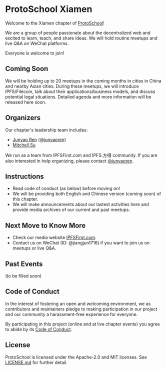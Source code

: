 # ProtoSchool Xiamen

Welcome to the Xiamen chapter of [ProtoSchool](https://proto.school)!

We are a group of people passionate about the decentralized web and excited to learn, teach, and share ideas. We will hold routine meetups and live Q&A on WeChat platforms. 

Everyone is welcome to join!

## Coming Soon

We will be holding up to 20 meetups in the coming months in cities in China and nearby Asian cities. During these meetups, we will introduce IPFS/Filecoin, talk about their applications/business models, and discuss potential legal situations. Detailed agenda and more information will be released here soon. 


## Organizers

Our chapter's leadership team includes:
* [Junyao Ren](renjunyao@gmail.com) ([@junyaoren](https://github.com/junyaoren))
* [Mitchell Su](mitchell@ipfs.fund)

We run as a team from IPFSFirst.com and IPFS.方得 community. If you are also interested in help organizing, please contact [@junyaoren](https://github.com/junyaoren). 

## Instructions

- Read code of conduct (as below) before moving on! 
- We will be providing both English and Chinese version (coming soon) of this chapter.
- We will make announcements about our lastest activities here and provide media archives of our current and past meetups. 

## Next Move to Know More

- Check our media website [IPFSFirst.com](IPFSFirst.com). 
- Contact us on WeChat (ID: @jiangjun1716) if you want to join us on meetups or live Q&A. 

## Past Events
(to be filled soon)

## Code of Conduct

In the interest of fostering an open and welcoming environment, we as
contributors and maintainers pledge to making participation in our project and
our community a harassment-free experience for everyone.

By participating in this project (online and at live chapter events) you agree to abide by its [Code of Conduct](./CODE_OF_CONDUCT.md).

## License

ProtoSchool is licensed under the Apache-2.0 and MIT licenses. See [LICENSE.md](https://github.com/protoschool/seattle/blob/master/LICENSE.md) for further detail.
